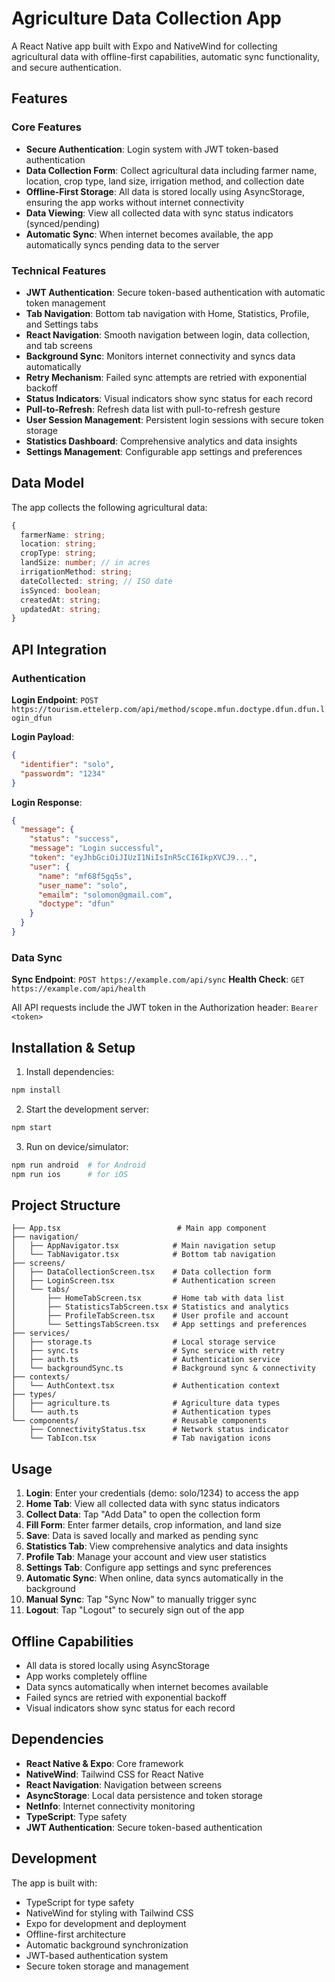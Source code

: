 # Agriculture Data Collection App

A React Native app built with Expo and NativeWind for collecting agricultural data with offline-first capabilities, automatic sync functionality, and secure authentication.

## Features

### Core Features
- **Secure Authentication**: Login system with JWT token-based authentication
- **Data Collection Form**: Collect agricultural data including farmer name, location, crop type, land size, irrigation method, and collection date
- **Offline-First Storage**: All data is stored locally using AsyncStorage, ensuring the app works without internet connectivity
- **Data Viewing**: View all collected data with sync status indicators (synced/pending)
- **Automatic Sync**: When internet becomes available, the app automatically syncs pending data to the server

### Technical Features
- **JWT Authentication**: Secure token-based authentication with automatic token management
- **Tab Navigation**: Bottom tab navigation with Home, Statistics, Profile, and Settings tabs
- **React Navigation**: Smooth navigation between login, data collection, and tab screens
- **Background Sync**: Monitors internet connectivity and syncs data automatically
- **Retry Mechanism**: Failed sync attempts are retried with exponential backoff
- **Status Indicators**: Visual indicators show sync status for each record
- **Pull-to-Refresh**: Refresh data list with pull-to-refresh gesture
- **User Session Management**: Persistent login sessions with secure token storage
- **Statistics Dashboard**: Comprehensive analytics and data insights
- **Settings Management**: Configurable app settings and preferences

## Data Model

The app collects the following agricultural data:
```typescript
{
  farmerName: string;
  location: string;
  cropType: string;
  landSize: number; // in acres
  irrigationMethod: string;
  dateCollected: string; // ISO date
  isSynced: boolean;
  createdAt: string;
  updatedAt: string;
}
```

## API Integration

### Authentication
**Login Endpoint**: `POST https://tourism.ettelerp.com/api/method/scope.mfun.doctype.dfun.dfun.login_dfun`

**Login Payload**:
```json
{
  "identifier": "solo",
  "passwordm": "1234"
}
```

**Login Response**:
```json
{
  "message": {
    "status": "success",
    "message": "Login successful",
    "token": "eyJhbGciOiJIUzI1NiIsInR5cCI6IkpXVCJ9...",
    "user": {
      "name": "mf68f5gq5s",
      "user_name": "solo",
      "emailm": "solomon@gmail.com",
      "doctype": "dfun"
    }
  }
}
```

### Data Sync
**Sync Endpoint**: `POST https://example.com/api/sync`
**Health Check**: `GET https://example.com/api/health`

All API requests include the JWT token in the Authorization header: `Bearer <token>`

## Installation & Setup

1. Install dependencies:
```bash
npm install
```

2. Start the development server:
```bash
npm start
```

3. Run on device/simulator:
```bash
npm run android  # for Android
npm run ios      # for iOS
```

## Project Structure

```
├── App.tsx                          # Main app component
├── navigation/
│   ├── AppNavigator.tsx            # Main navigation setup
│   └── TabNavigator.tsx            # Bottom tab navigation
├── screens/
│   ├── DataCollectionScreen.tsx    # Data collection form
│   ├── LoginScreen.tsx             # Authentication screen
│   └── tabs/
│       ├── HomeTabScreen.tsx       # Home tab with data list
│       ├── StatisticsTabScreen.tsx # Statistics and analytics
│       ├── ProfileTabScreen.tsx    # User profile and account
│       └── SettingsTabScreen.tsx   # App settings and preferences
├── services/
│   ├── storage.ts                  # Local storage service
│   ├── sync.ts                     # Sync service with retry
│   ├── auth.ts                     # Authentication service
│   └── backgroundSync.ts           # Background sync & connectivity
├── contexts/
│   └── AuthContext.tsx             # Authentication context
├── types/
│   ├── agriculture.ts              # Agriculture data types
│   └── auth.ts                     # Authentication types
└── components/                     # Reusable components
    ├── ConnectivityStatus.tsx      # Network status indicator
    └── TabIcon.tsx                 # Tab navigation icons
```

## Usage

1. **Login**: Enter your credentials (demo: solo/1234) to access the app
2. **Home Tab**: View all collected data with sync status indicators
3. **Collect Data**: Tap "Add Data" to open the collection form
4. **Fill Form**: Enter farmer details, crop information, and land size
5. **Save**: Data is saved locally and marked as pending sync
6. **Statistics Tab**: View comprehensive analytics and data insights
7. **Profile Tab**: Manage your account and view user statistics
8. **Settings Tab**: Configure app settings and sync preferences
9. **Automatic Sync**: When online, data syncs automatically in the background
10. **Manual Sync**: Tap "Sync Now" to manually trigger sync
11. **Logout**: Tap "Logout" to securely sign out of the app

## Offline Capabilities

- All data is stored locally using AsyncStorage
- App works completely offline
- Data syncs automatically when internet becomes available
- Failed syncs are retried with exponential backoff
- Visual indicators show sync status for each record

## Dependencies

- **React Native & Expo**: Core framework
- **NativeWind**: Tailwind CSS for React Native
- **React Navigation**: Navigation between screens
- **AsyncStorage**: Local data persistence and token storage
- **NetInfo**: Internet connectivity monitoring
- **TypeScript**: Type safety
- **JWT Authentication**: Secure token-based authentication

## Development

The app is built with:
- TypeScript for type safety
- NativeWind for styling with Tailwind CSS
- Expo for development and deployment
- Offline-first architecture
- Automatic background synchronization
- JWT-based authentication system
- Secure token storage and management

